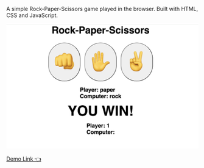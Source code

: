 A simple Rock-Paper-Scissors game played in the browser. Built with HTML, CSS and JavaScript.


<img src="assets/screenshot-rps.png">

<a href="https://olgarunkova.github.io/rock-paper-scissors/" target="_blank">Demo Link 👈</a>